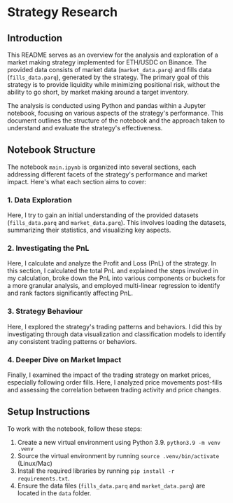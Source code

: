 # Strategy Research

## Introduction

This README serves as an overview for the analysis and exploration of a market making strategy implemented for ETH/USDC on Binance. The provided data consists of market data (`market_data.parq`) and fills data (`fills_data.parq`), generated by the strategy. The primary goal of this strategy is to provide liquidity while minimizing positional risk, without the ability to go short, by market making around a target inventory.

The analysis is conducted using Python and pandas within a Jupyter notebook, focusing on various aspects of the strategy's performance. This document outlines the structure of the notebook and the approach taken to understand and evaluate the strategy's effectiveness.

## Notebook Structure

The notebook `main.ipynb` is organized into several sections, each addressing different facets of the strategy's performance and market impact. Here's what each section aims to cover:

### 1. Data Exploration

Here, I try to gain an initial understanding of the provided datasets (`fills_data.parq` and `market_data.parq`). This involves loading the datasets, summarizing their statistics, and visualizing key aspects.

### 2. Investigating the PnL

Here, I calculate and analyze the Profit and Loss (PnL) of the strategy. In this section, I calculated the total PnL and explained the steps involved in my calculation, broke down the PnL into various components or buckets for a more granular analysis, and employed multi-linear regression to identify and rank factors significantly affecting PnL.

### 3. Strategy Behaviour

Here, I explored the strategy's trading patterns and behaviors. I did this by investigating through data visualization and classification models to identify any consistent trading patterns or behaviors.

### 4. Deeper Dive on Market Impact

Finally, I examined the impact of the trading strategy on market prices, especially following order fills. Here, I analyzed price movements post-fills and assessing the correlation between trading activity and price changes.

## Setup Instructions

To work with the notebook, follow these steps:

1. Create a new virtual environment using Python 3.9. `python3.9 -m venv .venv`
2. Source the virtual environment by running `source .venv/bin/activate` (Linux/Mac)
3. Install the required libraries by running `pip install -r requirements.txt`.
4. Ensure the data files (`fills_data.parq` and `market_data.parq`) are located in the `data` folder.
